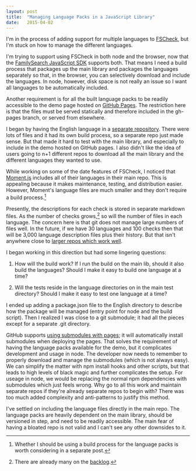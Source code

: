 ```yaml
---
layout: post
title:  "Managing Language Packs in a JavaScript Library"
date:   2015-04-02
---
```


I'm in the process of adding support for multiple languages to [FSCheck][fs-check],
but I'm stuck on how to manage the different languages.

I'm trying to support using FSCheck in both node and the browser, now that the
[FamilySearch JavaScript SDK][fs-sdk] supports both. That means I need a build
process that packages up the main library and packages the languages separately
so that, in the browser, you can selectively download and include the languages.
In node, however, disk space is not really an issue so I want all languages
to be automatically included.

Another requirement is for all the built language packs to be readily accessible
to the demo page hosted on [GitHub Pages][gh-pages]. The restriction here is that
the files must be served statically and therefore included in the gh-pages
branch, or served from elsewhere.

I began by having the English language in a [separate repository][fs-check-en].
There were lots of files and it had its own build process, so a separate repo
just made sense. But that made it hard to test with the main library, and
especially to include in the demo hosted on GitHub pages. I also didn't like the
idea of users going to n+1 different repos to download all the main library and
the different languages they wanted to use.

While working on some of the date features of FSCheck, I noticed that 
[Moment.js][moment.js] includes all of their languages in their main repo. This
is appealing because it makes maintenance, testing, and distribution easier. 
However, Moment's language files are much smaller and they don't require a build
process.[^1] 

Presently, the descriptions for each check is stored in separate markdown
files. As the number of checks grows,[^2] so will the number of files in each
language. The concern here is that git does not manage large numbers of files
well. In the future, if we have 30 languages and 100 checks then that will be
3,000 language description files plus their history. But that isn't anywhere close
to [larger repos which work well][large-repos]. 

I began working in this direction but had some lingering questions:

1. How will the build work? If I run the build on the main lib, should it also
   build the languages? Should I make it easy to build one language at a time?

2. Will the tests reside in the language directories on in the main test
   directory? Should I make it easy to test one language at a time?

I ended up adding a package.json file to the English directory to describe how
the package will be managed (entry point for node and the build script). Then
I realized I was close to a git submodule; it had all the pieces except for a
separate .git directory.

GitHub supports [using submodules with pages][submods-pages]; it will automatically
install submodules when deploying the pages. That solves the requirement of
having the language packs available for the demo, but it complicates development
and usage in node. The developer now needs to remember to properly download
and manage the submodules (which is not always easy). We can simplify the matter
with npm install hooks and other scripts, but that leads to high levels of black
magic and further complicates the setup. For useage in node, we would be replacing
the normal npm dependencies with submodules which just feels wrong. Why go to all
this work and maintain separate repos if they're already separate repos to begin
with? There was too much added complexity and anti-patterns to justify this method.

I've settled on including the language files directly in the main repo. The
language packs are heavily dependent on the main library, should be versioned in
step, and need to be readily accessible. The main fear of having a bloated repo
is not valid and I can't see any other downsides to it.

[fs-check]: https://github.com/genealogysystems/fs-check
[fs-check-en]: https://github.com/genealogysystems/fs-check-en
[fs-sdk]: https://github.com/rootsdev/familysearch-javascript-sdk
[moment.js]: http://momentjs.com/
[large-repos]: http://stackoverflow.com/a/984973/879121
[gh-pages]: https://pages.github.com/
[submods-pages]: https://help.github.com/articles/using-submodules-with-pages/

[^1]: Whether I should be using a build process for the language packs is worth considering in a separate post.
[^2]: There are already many on the [backlog](https://github.com/genealogysystems/fs-check/issues).